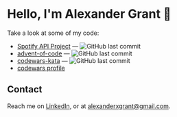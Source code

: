 # Hello, I'm Alexander Grant :wave:

Take a look at some of my code:

<!-- [[[cog
repos = [
    "alexander-xerxes-grant/",
]
for repo in repos:
    org, _, package = repo.partition("/")
    entry = f"""\
- [{package}](https://github.com/{repo}) &mdash;
  ![GitHub last commit](https://img.shields.io/github/last-commit/{repo}?logo=python&style=flat-square)
  ![GitHub stars](https://img.shields.io/github/stars/{repo}?style=flat-square)
"""
    cog.out(entry)
]]] -->
- [Spotify API Project](https://github.com/alexander-xerxes-grant/spotify_api_personal_data) &mdash;
  ![GitHub last commit](https://img.shields.io/github/last-commit/alexander-xerxes-grant/spotify_api_personal_data?logo=python&style=flat-square)
- [advent-of-code](https://github.com/alexander-xerxes-grant/advent-of-code) &mdash;
  ![GitHub last commit](https://img.shields.io/github/last-commit/alexander-xerxes-grant/advent-of-code?logo=python&style=flat-square)
- [codewars-kata](https://github.com/alexander-xerxes-grant/codewars-kata) &mdash;
  ![GitHub last commit](https://img.shields.io/github/last-commit/alexander-xerxes-grant/codewars-kata?logo=python&style=flat-square)
- [codewars profile](https://www.codewars.com/users/delacoal1)

## Contact

Reach me on [LinkedIn], or at alexanderxgrant@gmail.com.

[LinkedIn]: https://linkedin.com/in/alexander-x-grant


